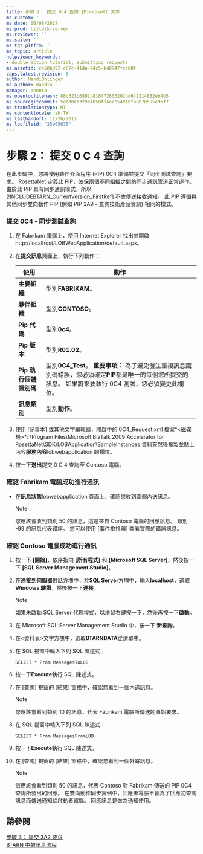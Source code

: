 ```yaml
---
title: 步驟 2： 提交 0c4 查詢 |Microsoft 文件
ms.custom: ''
ms.date: 06/08/2017
ms.prod: biztalk-server
ms.reviewer: ''
ms.suite: ''
ms.tgt_pltfrm: ''
ms.topic: article
helpviewer_keywords:
- double action tutorial, submitting requests
ms.assetid: ce50b892-c87c-414a-94c5-b40947fec68f
caps.latest.revision: 6
author: MandiOhlinger
ms.author: mandia
manager: anneta
ms.openlocfilehash: 88c621b6891b816f72603202bd6f2214882eb4b5
ms.sourcegitcommit: 5abd0ed3f9e4858ffaaec5481bfa8878595e95f7
ms.translationtype: MT
ms.contentlocale: zh-TW
ms.lasthandoff: 11/28/2017
ms.locfileid: "25965676"
---
```

# <a name="step-2-submitting-a-0c4-query"></a>步驟 2： 提交 0 C 4 查詢
在此步驟中，您將使用夥伴介面程序 (PIP) 0C4 準備並提交「同步測試查詢」要求。 RosettaNet 定義此 PIP，確保兩個不同組織之間的同步通訊管道正常運作。 由於此 PIP 具有同步通訊模式，所以 [!INCLUDE[BTARN_CurrentVersion_FirstRef](../../includes/btarn-currentversion-firstref-md.md)] 不會傳送接收通知。 此 PIP 遵循與其他同步雙向動作 PIP (例如 PIP 2A9 - 查詢技術產品資訊) 相同的模式。  
  
### <a name="to-submit-a-0c4---synchronous-test-query"></a>提交 0C4 - 同步測試查詢  
  
1.  在 Fabrikam 電腦上，使用 Internet Explorer 找出並開啟 http://localhost/LOBWebApplication/default.aspx。  
  
2.  在**提交訊息**頁面上，執行下列動作：  
  
    |使用|動作|  
    |--------------|----------------|  
    |**主要組織**|型別**FABRIKAM**。|  
    |**夥伴組織**|型別**CONTOSO**。|  
    |**Pip 代碼**|型別**0c4**。|  
    |**Pip 版本**|型別**R01.02**。|  
    |**Pip 執行個體識別碼**|型別**0C4_Test**。 **重要事項：** 為了避免發生重複訊息識別碼錯誤，您必須確定**PIP**都是唯一的每個您所提交的訊息。 如果將來要執行 0C4 測試，您必須變更此欄位。|  
    |**訊息類別**|型別**動作**。|  
  
3.  使用 [記事本] 或其他文字編輯器，開啟中的 0C4_Request.xml 檔案*\<磁碟機\>*: \Program Files\Microsoft BizTalk 2009 Accelerator for RosettaNet\SDK\LOBApplication\SampleInstances 資料夾然後複製並貼上內容**服務內容**lobwebapplication 的欄位。  
  
4.  按一下**送出**提交 0 C 4 查詢至 Contoso 電腦。  
  
### <a name="to-verify-successful-communication-on-the-fabrikam-computer"></a>確認 Fabrikam 電腦成功進行通訊  
  
-   在**訊息狀態**lobwebapplication 頁面上，確認您收到兩個內送訊息。  
  
    > [!NOTE]
    >  您應該會收到類別 50 的訊息，這是來自 Contoso 電腦的回應訊息。 類別 -99 的訊息代表錯誤。 您可以使用 [事件檢視器] 查看實際的錯誤訊息。  
  
### <a name="to-verify-successful-communication-on-the-contoso-computer"></a>確認 Contoso 電腦成功進行通訊  
  
1.  按一下 **[開始]**，依序指向 **[所有程式]** 和 **[Microsoft SQL Server]**，然後按一下 **[SQL Server Management Studio]**。  
  
2.  在**連接到伺服器**對話方塊中，於**SQL Server**方塊中，輸入**localhost**，選取**Windows 驗證**，然後按一下**連接**。  
  
    > [!NOTE]
    >  如果未啟動 SQL Server 代理程式，以滑鼠右鍵按一下，然後再按一下**啟動**。  
  
3.  在 Microsoft SQL Server Management Studio 中，按一下 **新查詢**。  
  
4.  在\<資料表\>文字方塊中，選取**BTARNDATA**從清單中。  
  
5.  在 SQL 視窗中輸入下列 SQL 陳述式：  
  
    ```  
    SELECT * From MessagesToLOB  
    ```  
  
6.  按一下**Execute**執行 SQL 陳述式。  
  
7.  在 [查詢] 視窗的 [結果] 窗格中，確認您看到一個內送訊息。  
  
    > [!NOTE]
    >  您應該會看到類別 10 的訊息，代表 Fabrikam 電腦所傳送的原始要求。  
  
8.  在 SQL 視窗中輸入下列 SQL 陳述式：  
  
    ```  
    SELECT * From MessagesFromLOB  
    ```  
  
9. 按一下**Execute**執行 SQL 陳述式。  
  
10. 在 [查詢] 視窗的 [結果] 窗格中，確認您看到一個外寄訊息。  
  
    > [!NOTE]
    >  您應該會看到類別 50 的訊息，代表 Contoso 對 Fabrikam 傳送的 PIP 0C4 查詢所發出的回應。 在雙向動作同步實例中，回應者電腦不會為了回應初查詢訊息而傳送通知給啟動者電腦。 回應訊息是做為通知使用。  
  
## <a name="see-also"></a>請參閱  
 [步驟 3： 提交 3A2 要求](../../adapters-and-accelerators/accelerator-rosettanet/step-3-submitting-a-3a2-request.md)   
 [BTARN 中的訊息流程](../../adapters-and-accelerators/accelerator-rosettanet/message-flow-in-btarn.md)